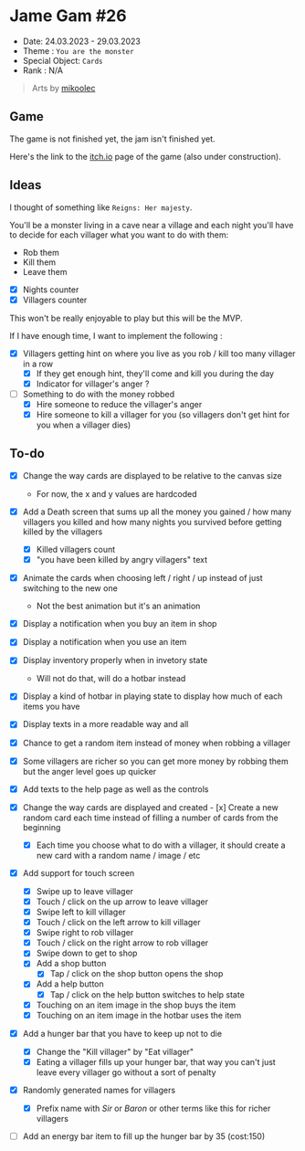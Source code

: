 # Jame Gam #26

- Date: 24.03.2023 - 29.03.2023
- Theme : `You are the monster`
- Special Object: `Cards`
- Rank : N/A

> Arts by [mikoolec](https://mikoolec.itch.io/)


## Game

The game is not finished yet, the jam isn't finished yet.

Here's the link to the [itch.io](https://laendrun.itch.io/jame-gam-26) page of the game (also under construction).

## Ideas

I thought of something like `Reigns: Her majesty`.

You'll be a monster living in a cave near a village and each night you'll have to decide for each villager what you want to do with them:

- Rob them
- Kill them
- Leave them 

- [x] Nights counter
- [x] Villagers counter

This won't be really enjoyable to play but this will be the MVP.

If I have enough time, I want to implement the following :

- [x] Villagers getting hint on where you live as you rob / kill too many villager in a row
	- [x] If they get enough hint, they'll come and kill you during the day
	- [x] Indicator for villager's anger ?
- [ ] Something to do with the money robbed
	- [x] Hire someone to reduce the villager's anger
	- [x] Hire someone to kill a villager for you (so villagers don't get hint for you when a villager dies)

## To-do

- [x] Change the way cards are displayed to be relative to the canvas size
	- For now, the x and y values are hardcoded
- [x] Add a Death screen that sums up all the money you gained / how many villagers you killed and how many nights you survived before getting killed by the villagers
	- [x] Killed villagers count
	- [x] "you have been killed by angry villagers" text
- [x] Animate the cards when choosing left / right / up instead of just switching to the new one
	- Not the best animation but it's an animation
- [x] Display a notification when you buy an item in shop
- [x] Display a notification when you use an item
- [x] Display inventory properly when in invetory state
	- Will not do that, will do a hotbar instead
- [x] Display a kind of hotbar in playing state to display how much of each items you have
- [x] Display texts in a more readable way and all
- [x] Chance to get a random item instead of money when robbing a villager
- [x] Some villagers are richer so you can get more money by robbing them but the anger level goes up quicker
- [x] Add texts to the help page as well as the controls

- [x] Change the way cards are displayed and created
	- [x] Create a new random card each time instead of filling a number of cards from the beginning
	- [x] Each time you choose what to do with a villager, it should create a new card with a random name / image / etc

- [x] Add support for touch screen
	- [x] Swipe up to leave villager
	- [x] Touch / click on the up arrow to leave villager
	- [x] Swipe left to kill villager
	- [x] Touch / click on the left arrow to kill villager
	- [x] Swipe right to rob villager
	- [x] Touch / click on the right arrow to rob villager
	- [x] Swipe down to get to shop
	- [x] Add a shop button
		- [x] Tap / click on the shop button opens the shop
	- [x] Add a help button
		- [x] Tap / click on the help button switches to help state
	- [x] Touching on an item image in the shop buys the item
	- [x] Touching on an item image in the hotbar uses the item
- [x] Add a hunger bar that you have to keep up not to die
	- [x] Change the "Kill villager" by "Eat villager"
	- [x] Eating a villager fills up your hunger bar, that way you can't just leave every villager go without a sort of penalty
- [x] Randomly generated names for villagers
	- [x] Prefix name with *Sir* or *Baron* or other terms like this for richer villagers
- [ ] Add an energy bar item to fill up the hunger bar by 35 (cost:150)